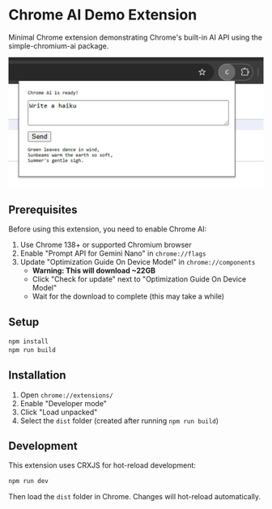 # Chrome AI Demo Extension

Minimal Chrome extension demonstrating Chrome's built-in AI API using the simple-chromium-ai package.

![Chrome AI Demo Extension](../images/chrome_ai_demo.jpg)

## Prerequisites

Before using this extension, you need to enable Chrome AI:

1. Use Chrome 138+ or supported Chromium browser
2. Enable "Prompt API for Gemini Nano" in `chrome://flags`
3. Update "Optimization Guide On Device Model" in `chrome://components` 
   - **Warning: This will download ~22GB**
   - Click "Check for update" next to "Optimization Guide On Device Model"
   - Wait for the download to complete (this may take a while)

## Setup

```bash
npm install
npm run build
```

## Installation

1. Open `chrome://extensions/`
2. Enable "Developer mode"
3. Click "Load unpacked"
4. Select the `dist` folder (created after running `npm run build`)

## Development

This extension uses CRXJS for hot-reload development:

```bash
npm run dev
```

Then load the `dist` folder in Chrome. Changes will hot-reload automatically.